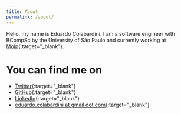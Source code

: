 ```yaml
---
title: About
permalink: /about/
---
```


Hello, my name is Eduardo Colabardini. I am a software engineer with BCompSc by the University of São Paulo and currently working at [Moip](https://moip.com.br){:target="_blank"}.

# You can find me on
* [Twitter](https://twitter.com/ecolabardini){:target="_blank"}
* [GitHub](https://github.com/ecolabardini){:target="_blank"}
* [LinkedIn](https://br.linkedin.com/in/ecolabardini){:target="_blank"}
* [eduardo.colabardini at gmail dot com](mailto:eduardo.colabardini@gmail.com){:target="_blank"}

